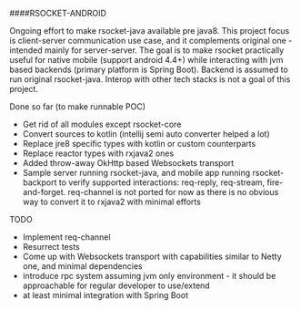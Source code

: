 ####RSOCKET-ANDROID

Ongoing effort to make rsocket-java available pre java8. This project focus is client-server communication use case, and it complements original one - intended 
mainly for server-server. The goal is to make rsocket practically useful for native mobile (support android 4.4+) while interacting with jvm based backends 
(primary platform is Spring Boot). Backend is assumed to run original rsocket-java.  Interop with other tech stacks is not a goal of this project.
   
   
   Done so far (to make runnable POC)
   
   * Get rid of all modules except rsocket-core
   * Convert sources to kotlin (intellij semi auto converter helped a lot)
   * Replace jre8 specific types with kotlin or custom counterparts
   * Replace reactor types with rxjava2 ones
   * Added throw-away OkHttp based Websockets transport
   * Sample server running rsocket-java, and mobile app running rsocket-backport to verify supported interactions: 
     req-reply, req-stream, fire-and-forget. req-channel is not ported for now as there is no obvious way to convert it 
     to rxjava2 with minimal efforts
       
   TODO
   
   * Implement req-channel
   * Resurrect tests
   * Come up with Websockets transport with capabilities similar to Netty one, and minimal dependencies
   * introduce rpc system assuming jvm only environment - it should be approachable for regular developer to use/extend 
   * at least minimal integration with Spring Boot    